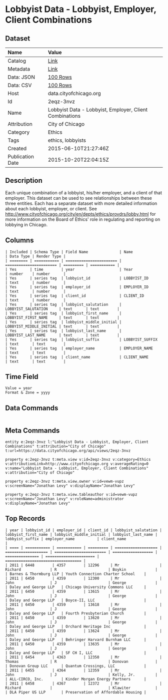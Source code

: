 # Lobbyist Data - Lobbyist, Employer, Client Combinations

## Dataset

| Name | Value |
| :--- | :---- |
| Catalog | [Link](https://catalog.data.gov/dataset/lobbyist-data-lobbyist-employer-client-combinations) |
| Metadata | [Link](https://data.cityofchicago.org/api/views/2eqz-3nvz) |
| Data: JSON | [100 Rows](https://data.cityofchicago.org/api/views/2eqz-3nvz/rows.json?max_rows=100) |
| Data: CSV | [100 Rows](https://data.cityofchicago.org/api/views/2eqz-3nvz/rows.csv?max_rows=100) |
| Host | data.cityofchicago.org |
| Id | 2eqz-3nvz |
| Name | Lobbyist Data - Lobbyist, Employer, Client Combinations |
| Attribution | City of Chicago |
| Category | Ethics |
| Tags | ethics, lobbyists |
| Created | 2015-06-10T21:27:46Z |
| Publication Date | 2015-10-20T22:04:15Z |

## Description

Each unique combination of a lobbyist, his/her employer, and a client of that employer.  This dataset can be used to see relationships between these three entities.  Each has a separate dataset with more detailed information about each lobbyist, employer, or client. See http://www.cityofchicago.org/city/en/depts/ethics/provdrs/lobby.html for more information on the Board of Ethics' role in regulating and reporting on lobbying in Chicago.

## Columns

```ls
| Included | Schema Type | Field Name              | Name                    | Data Type | Render Type |
| ======== | =========== | ======================= | ======================= | ========= | =========== |
| Yes      | time        | year                    | Year                    | number    | number      |
| Yes      | series tag  | lobbyist_id             | LOBBYIST_ID             | text      | number      |
| Yes      | series tag  | employer_id             | EMPLOYER_ID             | text      | number      |
| Yes      | series tag  | client_id               | CLIENT_ID               | text      | number      |
| Yes      | series tag  | lobbyist_salutation     | LOBBYIST_SALUTATION     | text      | text        |
| Yes      | series tag  | lobbyist_first_name     | LOBBYIST_FIRST_NAME     | text      | text        |
| Yes      | series tag  | lobbyist_middle_initial | LOBBYIST_MIDDLE_INITIAL | text      | text        |
| Yes      | series tag  | lobbyist_last_name      | LOBBYIST_LAST_NAME      | text      | text        |
| Yes      | series tag  | lobbyist_suffix         | LOBBYIST_SUFFIX         | text      | text        |
| Yes      | series tag  | employer_name           | EMPLOYER_NAME           | text      | text        |
| Yes      | series tag  | client_name             | CLIENT_NAME             | text      | text        |
```

## Time Field

```ls
Value = year
Format & Zone = yyyy
```

## Data Commands

```ls
```

## Meta Commands

```ls
entity e:2eqz-3nvz l:"Lobbyist Data - Lobbyist, Employer, Client Combinations" t:attribution="City of Chicago" t:url=https://data.cityofchicago.org/api/views/2eqz-3nvz

property e:2eqz-3nvz t:meta.view v:id=2eqz-3nvz v:category=Ethics v:attributionLink=http://www.cityofchicago.org v:averageRating=0 v:name="Lobbyist Data - Lobbyist, Employer, Client Combinations" v:attribution="City of Chicago"

property e:2eqz-3nvz t:meta.view.owner v:id=vewm-vupz v:screenName="Jonathan Levy" v:displayName="Jonathan Levy"

property e:2eqz-3nvz t:meta.view.tableauthor v:id=vewm-vupz v:screenName="Jonathan Levy" v:roleName=administrator v:displayName="Jonathan Levy"
```

## Top Records

```ls
| year | lobbyist_id | employer_id | client_id | lobbyist_salutation | lobbyist_first_name | lobbyist_middle_initial | lobbyist_last_name | lobbyist_suffix | employer_name          | client_name                        | 
| ==== | =========== | =========== | ========= | =================== | =================== | ======================= | ================== | =============== | ====================== | ================================== | 
| 2011 | 6448        | 4357        | 12296     | Mr                  | Richard             | R                       | Boykin             |                 | Barnes & Thormburg LLP | Youth Connection Charter School    | 
| 2011 | 6450        | 4359        | 12300     | Mr                  | John                | J                       | George             |                 | Daley and George LLP   | Chicago University Commons LLC     | 
| 2011 | 6450        | 4359        | 13615     | Mr                  | John                | J                       | George             |                 | Daley and George LLP   | Boyce-II, LLC                      | 
| 2011 | 6450        | 4359        | 13618     | Mr                  | John                | J                       | George             |                 | Daley and George LLP   | Fourth Presbyterian Church         | 
| 2011 | 6450        | 4359        | 13620     | Mr                  | John                | J                       | George             |                 | Daley and George LLP   | Orchard Heritage Inc               | 
| 2011 | 6450        | 4359        | 13624     | Mr                  | John                | J                       | George             |                 | Daley and George LLP   | Behringer Harvard Burnham LLC      | 
| 2011 | 6450        | 4359        | 13635     | Mr                  | John                | J                       | George             |                 | Daley and George LLP   | SF CH I, LLC                       | 
| 2011 | 6454        | 4363        | 12350     | Mr                  | Thomas              | R                       | Donovan            |                 | Donovan Group LLC      | Quantum Crossings, LLC             | 
| 2011 | 6455        | 4364        | 12359     | Mr                  | John                | J                       | Kelly, Jr.         |                 | ALL-CIRCO, Inc.        | Kinder Morgan Energy Partners      | 
| 2011 | 6458        | 4367        | 12372     | Mr                  | Richard             |                         | Klawiter           |                 | DLA Piper US LLP       | Preservation of Affordable Housing | 
```